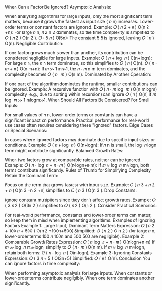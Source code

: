 When Can a Factor Be Ignored?
Asymptotic Analysis:

When analyzing algorithms for large inputs, only the most significant term matters, because it grows the fastest as input size (
𝑛
n) increases.
Lower-order terms or constant factors are ignored.
Example:
𝑂
(
𝑛
2
+
𝑛
)
O(n 
2
 +n): For large 
𝑛
n, 
𝑛
2
n 
2
  dominates, so the time complexity is simplified to 
𝑂
(
𝑛
2
)
O(n 
2
 ).
𝑂
(
5
𝑛
)
O(5n): The constant 
5
5 is ignored, leaving 
𝑂
(
𝑛
)
O(n).
Negligible Contribution:

If one factor grows much slower than another, its contribution can be considered negligible for large inputs.
Example:
𝑂
(
𝑛
+
log
⁡
𝑛
)
O(n+logn): For large 
𝑛
n, the 
𝑛
n term dominates, so this simplifies to 
𝑂
(
𝑛
)
O(n).
𝑂
(
𝑛
⋅
𝑚
+
𝑛
)
O(n⋅m+n): If 
𝑚
≫
1
m≫1, the 
𝑛
⋅
𝑚
n⋅m term dominates, and the complexity becomes 
𝑂
(
𝑛
⋅
𝑚
)
O(n⋅m).
Dominated by Another Operation:

If one part of the algorithm dominates the runtime, smaller contributions can be ignored.
Example:
A recursive function with 
𝑂
(
𝑛
⋅
𝑚
log
⁡
𝑚
)
O(n⋅mlogm) complexity (e.g., due to sorting within recursion) can ignore 
𝑂
(
𝑛
)
O(n) if 
𝑚
log
⁡
𝑚
≫
1
mlogm≫1.
When Should All Factors Be Considered?
For Small Inputs:

For small values of 
𝑛
n, lower-order terms or constants can have a significant impact on performance.
Practical performance for real-world use cases often requires considering these "ignored" factors.
Edge Cases or Special Scenarios:

In cases where ignored factors may dominate due to specific input sizes or conditions.
Example:
𝑂
(
𝑛
+
log
⁡
𝑛
)
O(n+logn): If 
𝑛
n is small, the 
log
⁡
𝑛
logn term might contribute significantly.
Balanced Growth Rates:

When two factors grow at comparable rates, neither can be ignored.
Example:
𝑂
(
𝑛
⋅
log
⁡
𝑛
+
𝑛
⋅
𝑚
)
O(n⋅logn+n⋅m): If 
𝑚
≈
log
⁡
𝑛
m≈logn, both terms contribute significantly.
Rules of Thumb for Simplifying Complexity
Retain the Dominant Term:

Focus on the term that grows fastest with input size.
Example: 
𝑂
(
𝑛
3
+
𝑛
2
+
𝑛
)
O(n 
3
 +n 
2
 +n) simplifies to 
𝑂
(
𝑛
3
)
O(n 
3
 ).
Drop Constants:

Ignore constant multipliers since they don't affect growth rates.
Example: 
𝑂
(
3
𝑛
2
)
O(3n 
2
 ) simplifies to 
𝑂
(
𝑛
2
)
O(n 
2
 ).
Consider Practical Scenarios:

For real-world performance, constants and lower-order terms can matter, so keep them in mind when implementing algorithms.
Examples of Ignoring Factors
Example 1: Large Input, Dominant Term Matters
Expression: 
𝑂
(
𝑛
2
+
100
𝑛
+
500
)
O(n 
2
 +100n+500)
Simplified: 
𝑂
(
𝑛
2
)
O(n 
2
 ) (for large 
𝑛
n, lower-order terms 
100
𝑛
100n and 
500
500 are negligible).
Example 2: Comparable Growth Rates
Expression: 
𝑂
(
𝑛
log
⁡
𝑛
+
𝑛
⋅
𝑚
)
O(nlogn+n⋅m)
If 
𝑚
≫
log
⁡
𝑛
m≫logn, simplify to 
𝑂
(
𝑛
⋅
𝑚
)
O(n⋅m).
If 
𝑚
≈
log
⁡
𝑛
m≈logn, retain both terms: 
𝑂
(
𝑛
⋅
log
⁡
𝑛
)
O(n⋅logn).
Example 3: Ignoring Constants
Expression: 
𝑂
(
3
𝑛
+
5
)
O(3n+5)
Simplified: 
𝑂
(
𝑛
)
O(n).
Conclusion
You can ignore factors in time complexity:

When performing asymptotic analysis for large inputs.
When constants or lower-order terms contribute negligibly.
When one term dominates another significantly.